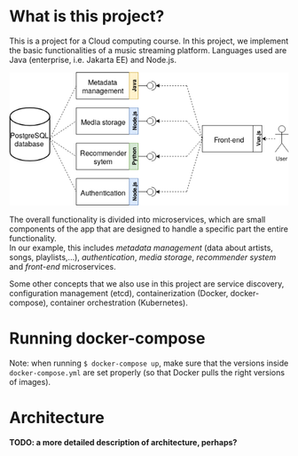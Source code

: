 # What is this project?
This is a project for a Cloud computing course. In this project, we implement the basic functionalities of a music streaming platform. Languages used are Java (enterprise, i.e. Jakarta EE) and Node.js.  

<img src="img/overview.png" />

The overall functionality is divided into microservices, which are small components of the app that are designed to handle a specific part the entire functionality.  
In our example, this includes *metadata management* (data about artists, songs, playlists,...), *authentication*, *media storage*, *recommender system* and *front-end* microservices.

Some other concepts that we also use in this project are service discovery, configuration management (etcd), containerization (Docker, docker-compose), container orchestration (Kubernetes).

# Running docker-compose
Note: when running `$ docker-compose up`, make sure that the versions inside `docker-compose.yml` 
are set properly (so that Docker pulls the right versions of images). 

# Architecture
**TODO: a more detailed description of architecture, perhaps?**
